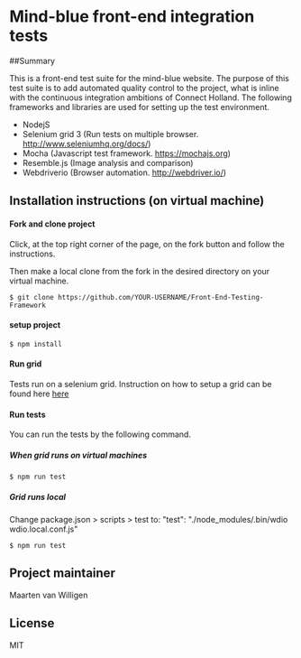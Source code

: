 # Mind-blue front-end integration tests 

##Summary

This is a front-end test suite for the mind-blue website. The purpose of this test suite is to add automated quality control to the project, what is inline with the continuous integration ambitions of Connect Holland. The following frameworks and libraries are used for setting up the test environment.  

- NodejS 
- Selenium grid 3 (Run tests on multiple browser. http://www.seleniumhq.org/docs/) 
- Mocha (Javascript test framework. https://mochajs.org) 
- Resemble.js (Image analysis and comparison)
- Webdriverio (Browser automation. http://webdriver.io/)

## Installation instructions (on virtual machine)

#### Fork and clone project

Click, at the top right corner of the page, on the fork button and follow the instructions.

Then make a local clone from the fork in the desired directory on your virtual machine. 

``` command
$ git clone https://github.com/YOUR-USERNAME/Front-End-Testing-Framework
```

#### setup project

``` command
$ npm install
```

#### Run grid

Tests run on a selenium grid. Instruction on how to setup a grid can be found here [here](./selenium-grid/README.md)

#### Run tests
You can run the tests by the following command.

##### When grid runs on virtual machines
``` command
$ npm run test
```

##### Grid runs local
Change package.json > scripts > test to: "test": "./node_modules/.bin/wdio wdio.local.conf.js"
``` command
$ npm run test
```

## Project maintainer

Maarten van Willigen

## License

MIT

